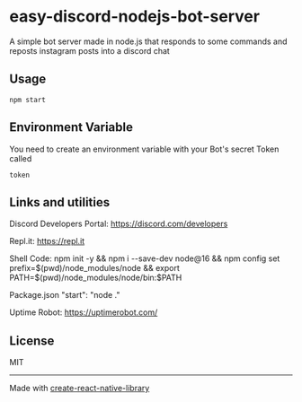# easy-discord-nodejs-bot-server

A simple bot server made in node.js that responds to some commands and reposts instagram posts into a discord chat

## Usage

```
npm start
```

## Environment Variable

You need to create an environment variable with your Bot's secret Token called
```
token
```

## Links and utilities

Discord Developers Portal:
https://discord.com/developers

Repl.it:
https://repl.it

Shell Code:
npm init -y && npm i --save-dev node@16 && npm config set prefix=$(pwd)/node_modules/node && export PATH=$(pwd)/node_modules/node/bin:$PATH

Package.json
"start": "node ."

Uptime Robot:
https://uptimerobot.com/

## License

MIT

---

Made with [create-react-native-library](https://github.com/callstack/react-native-builder-bob)